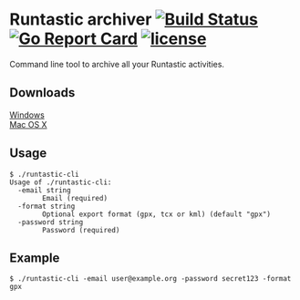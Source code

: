 # Runtastic archiver [![Build Status](https://travis-ci.org/Metalnem/runtastic-cli.svg?branch=master)](https://travis-ci.org/Metalnem/runtastic-cli) [![Go Report Card](https://goreportcard.com/badge/github.com/metalnem/runtastic-cli)](https://goreportcard.com/report/github.com/metalnem/runtastic-cli) [![license](https://img.shields.io/badge/license-MIT-blue.svg?style=flat)](https://raw.githubusercontent.com/metalnem/runtastic-cli/master/LICENSE)
Command line tool to archive all your Runtastic activities.

## Downloads

[Windows](https://github.com/Metalnem/runtastic-cli/releases/download/v1.2.0/runtastic-cli-win64-1.2.0.zip)  
[Mac OS X](https://github.com/Metalnem/runtastic-cli/releases/download/v1.2.0/runtastic-cli-darwin64-1.2.0.zip)

## Usage

```
$ ./runtastic-cli
Usage of ./runtastic-cli:
  -email string
    	Email (required)
  -format string
    	Optional export format (gpx, tcx or kml) (default "gpx")
  -password string
    	Password (required)
```

## Example

```
$ ./runtastic-cli -email user@example.org -password secret123 -format gpx
```
